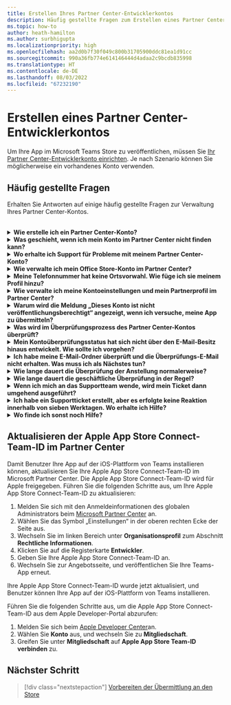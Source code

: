 ```yaml
---
title: Erstellen Ihres Partner Center-Entwicklerkontos
description: Häufig gestellte Fragen zum Erstellen eines Partner Center-Entwicklerkontos für die Veröffentlichung Ihrer App im Microsoft Teams Store.
ms.topic: how-to
author: heath-hamilton
ms.author: surbhigupta
ms.localizationpriority: high
ms.openlocfilehash: aa2d0b7f30f049c800b31705900ddc81ea1d91cc
ms.sourcegitcommit: 990a36fb774e614146444d4adaa2c9bcdb835998
ms.translationtype: HT
ms.contentlocale: de-DE
ms.lasthandoff: 08/03/2022
ms.locfileid: "67232190"
---
```

# <a name="create-a-partner-center-developer-account"></a>Erstellen eines Partner Center-Entwicklerkontos

Um Ihre App im Microsoft Teams Store zu veröffentlichen, müssen Sie [Ihr Partner Center-Entwicklerkonto einrichten](/office/dev/store/open-a-developer-account). Je nach Szenario können Sie möglicherweise ein vorhandenes Konto verwenden.

## <a name="faq"></a>Häufig gestellte Fragen

Erhalten Sie Antworten auf einige häufig gestellte Fragen zur Verwaltung Ihres Partner Center-Kontos.

<br>

<details>

<summary><b>Wie erstelle ich ein Partner Center-Konto?</b></summary>

Sie können ein Partner Center-Konto auf eine der folgenden Arten erstellen:

* Wenn Sie im Partner Center noch nicht registriert und auch nicht über ein Microsoft Networkkonto verfügen, [erstellen Sie ein Konto mithilfe der Anweisungen auf der Partner Center-Registrierungsseite](/office/dev/store/open-a-developer-account#create-an-account-using-the-partner-center-enrollment-page).
* Wenn Sie bereits im Microsoft Partner Network registriert sind, [erstellen Sie ein Konto mithilfe vorhandener Microsoft Partner Center-Registrierungen direkt im Partner Center](/office/dev/store/open-a-developer-account#create-an-account-using-an-existing-partner-center-enrollment).

<br>

</details>

<details>

<summary><b>Was geschieht, wenn ich mein Konto im Partner Center nicht finden kann?</b></summary>

Öffnen Sie ein [Partner Center-Supportticket](https://partner.microsoft.com/support/v2/?stage=1), und wählen Sie Folgendes aus:

| Menü | Option |
| -------   | -------  |
|Kategorie| Commercial Marketplace|
| Thema | Allgemeine Marketplace-Hilfe und Fragen zur Vorgehensweise |
| Subtopic| Office-Add-In |

<br>

</details>

<details>

<summary><b>Wo erhalte ich Support für Probleme mit meinem Partner Center-Konto?</b></summary>

Besuchen Sie die [Supportseite der Herausgeber](https://aka.ms/marketplacepublishersupport), um nach Ihrem Problem zu suchen. Wenn die Anleitung nicht hilfreich ist, erstellen Sie ein [Partner Center-Supportticket](/azure/marketplace/partner-center-portal/support#how-to-open-a-support-ticket).

<br>

</details>

<details>

<summary><b>Wie verwalte ich mein Office Store-Konto im Partner Center?</b></summary>

Weitere Informationen finden Sie unter [Verwalten Ihres Kontos über das Partner Center](/office/dev/store/manage-account-settings-and-profile).

<br>

</details>

<details>

<summary><b>Meine Telefonnummer hat keine Ortsvorwahl. Wie füge ich sie meinem Profil hinzu?</b></summary>

Die Telefonnummer umfasst drei Teile: Landesvorwahl, Ortsvorwahl und Telefonnummer. Wenn Ihre Telefonnummer keine Ortsvorwahl enthält, lassen Sie das zweite Feld leer, und füllen Sie das dritte Feld aus.

<br>

</details>

<details>

<summary><b>Wie verwalte ich meine Kontoeinstellungen und mein Partnerprofil im Partner Center?</b></summary>

Weitere Informationen finden Sie unter [Verwalten von Kontoeinstellungen und Profilinformationen](/windows/uwp/publish/manage-account-settings-and-profile#additional-settings-and-info).

<br>

</details>

<details>

<summary><b>Warum wird die Meldung „Dieses Konto ist nicht veröffentlichungsberechtigt“ angezeigt, wenn ich versuche, meine App zu übermitteln?</b></summary>

Sie haben diese Fehlermeldung erhalten, da ihr [Kontoüberprüfungsstatus](/partner-center/verification-responses) aussteht. Überprüfen Sie Ihren Status im Partner [Center-Dashboard](https://partner.microsoft.com/dashboard). Wählen Sie das Zahnradsymbol **Einstellungen** aus, und wählen Sie **Entwicklereinstellungen > Konto > Kontoeinstellungen** aus.

![Partner Center-Überprüfungsstatus](~/assets/images/partner-center-verification-status.png)

<br>

</details>

<details>

<summary><b>Was wird im Überprüfungsprozess des Partner Center-Kontos überprüft?</b></summary>

Es gibt drei Überprüfungsbereiche: **E-Mail-Besitz**, **Anstellung** und **Unternehmen**. Weitere Informationen finden Sie unter [Was überprüft wird und wie reagiert werden soll](/partner-center/verification-responses#what-is-verified-and-how-to-respond).

Wenn Sie der primäre Kontakt, der globale Administrator oder Kontoadministrator sind, können Sie den Überprüfungsstatus überwachen und den Fortschritt auf Ihrer Profilseite nachverfolgen.

Nach Abschluss des Überprüfungsprozesses ändert sich der Status Ihrer Registrierung auf der Profilseite von *Ausstehend* zu *Autorisiert*. Der primäre Kontakt erhält dann innerhalb weniger Werktage eine E-Mail von Microsoft.

<br>

</details>

<details>

<summary><b>Mein Kontoüberprüfungsstatus hat sich nicht über den E-Mail-Besitz hinaus entwickelt. Wie sollte ich vorgehen?</b></summary>

Während der Überprüfung des **E-Mail-Besitzes** wird eine Übeprüfungs-E-Mail an den primären Kontakt gesendet. Überprüfen Sie den Posteingang Ihres primären Kontakts auf eine E-Mail von **maccount@microsoft.com** mit der Betreffzeile **Aktion erforderlich: Überprüfen Sie Ihr E-Mail-Konto bei Microsoft**, und schließen Sie den E-Mail-Überprüfungsprozess ab. Die Überprüfungs-E-Mail wird an die Adresse gesendet, die in den Einstellungen Ihres Partner Center-Kontos aufgeführt ist.

Beachten Sie Folgendes zum E-Mail-Überprüfungsprozess:

* Der Link zur E-Mail-Überprüfung ist nur sieben Tage lang gültig.
* Sie können das erneute Senden der E-Mail anfordern, indem Sie ihre Partnerprofilseite besuchen und den Link **Überprüfungs-E-Mail erneut senden** auswählen.
* Um sicherzustellen, dass Sie die E-Mail erhalten, listen Sie **microsoft.com** als sichere Domäne auf, und überprüfen Sie Ihre Junk-E-Mail-Ordner.

<br>

</details>

<details>

<summary><b>Ich habe meine E-Mail-Ordner überprüft und die Überprüfungs-E-Mail nicht erhalten. Was muss ich als Nächstes tun?</b></summary>

Versuchen Sie, das Problem durch folgende Maßnahme zu beheben:

* Überprüfen Sie Ihren Junk- oder Spamordner.
* Löschen Sie den Browsercache, wechseln Sie zu Ihrem Partner Center-Kontodashboard, und wählen Sie **Überprüfungs-E-Mail erneut senden** aus.
* Versuchen Sie, über einen anderen Browser auf den Link **Überprüfungs-Mail erneut senden** zuzugreifen.
* Arbeiten Sie mit Ihrer IT-Abteilung, um sicherzustellen, dass die Überprüfungs-E-Mails nicht von Ihrem E-Mail-Server blockiert werden.
* Passen Sie den Spamfilter Ihres Servers so an, dass alle E-Mails von **maccount@microsoft.com** zugelassen oder sicher aufgelistet werden.

<br>

</details>

<details>

<summary><b>Wie lange dauert die Überprüfung der Anstellung normalerweise?</b></summary>

Wenn alle übermittelten Details korrekt sind, dauert die Überprüfung der Anstellung etwa zwei Stunden.

<br>

</details>

<details>

<summary><b>Wie lange dauert die geschäftliche Überprüfung in der Regel?</b></summary>

Wenn alle erforderlichen Dokumente übermittelt werden, dauert der Abschluss der geschäftlichen Überprüfung ein bis zwei Werktage.

<br>

</details>

<details>

<summary><b>Wenn ich mich an das Supportteam wende, wird mein Ticket dann umgehend ausgeführt?</b></summary>

Supporttickets werden innerhalb einer Woche geklärt. Suchen Sie nach Updates, die an die E-Mail gesendet wurden, die Sie beim Erstellen des Supporttickets angegeben haben.

<br>

</details>

<details>

<summary><b>Ich habe ein Supportticket erstellt, aber es erfolgte keine Reaktion innerhalb von sieben Werktagen. Wo erhalte ich Hilfe?</b></summary>

Senden Sie eine E-Mail mit den folgenden Details an <a href="mailto:teamsubm@microsoft.com">teamsubm@microsoft.com</a> :

* **Betreffzeile**: Partner Center-Kontoproblem für *Ihr App-Name*.
* **E-Mail-Text**:
  * Supportticketnummer.
  * Ihre Verkäufer-ID.
  * Screenshot des Problems (sofern möglich).

<br>

</details>

<details>

<summary><b>Wo finde ich sonst noch Hilfe?</b></summary>

Die folgenden Ressourcen können ebenfalls hilfreich sein:

* [Häufig gestellte Fragen zur Microsoft 365 App-Übermittlung](/office/dev/store/appsource-submission-faq).
* [Dokumentation zum Commercial Marketplace](/azure/marketplace/).

<br>

</details>

## <a name="update-apple-app-store-connect-team-id-on-partner-center"></a>Aktualisieren der Apple App Store Connect-Team-ID im Partner Center

Damit Benutzer Ihre App auf der iOS-Plattform von Teams installieren können, aktualisieren Sie Ihre Apple App Store Connect-Team-ID im Microsoft Partner Center. Die Apple App Store Connect-Team-ID wird für Apple freigegeben. Führen Sie die folgenden Schritte aus, um Ihre Apple App Store Connect-Team-ID zu aktualisieren:

1. Melden Sie sich mit den Anmeldeinformationen des globalen Administrators beim [Microsoft Partner Center](https://partner.microsoft.com/dashboard/home) an.
1. Wählen Sie das Symbol „Einstellungen“ in der oberen rechten Ecke der Seite aus.
1. Wechseln Sie im linken Bereich unter **Organisationsprofil** zum Abschnitt **Rechtliche Informationen**.
1. Klicken Sie auf die Registerkarte **Entwickler**.
1. Geben Sie Ihre Apple App Store Connect-Team-ID an.
1. Wechseln Sie zur Angebotsseite, und veröffentlichen Sie Ihre Teams-App erneut.
  
Ihre Apple App Store Connect-Team-ID wurde jetzt aktualisiert, und Benutzer können Ihre App auf der iOS-Plattform von Teams installieren.

Führen Sie die folgenden Schritte aus, um die Apple App Store Connect-Team-ID aus dem Apple Developer-Portal abzurufen:

1. Melden Sie sich beim [Apple Developer Center](https://developer.apple.com/)an.
1. Wählen Sie **Konto** aus, und wechseln Sie zu **Mitgliedschaft**.
1. Greifen Sie unter **Mitgliedschaft** auf **Apple App Store Team-ID verbinden** zu.

## <a name="next-step"></a>Nächster Schritt

> [!div class="nextstepaction"]
> [Vorbereiten der Übermittlung an den Store](~/concepts/deploy-and-publish/appsource/prepare/submission-checklist.md)

